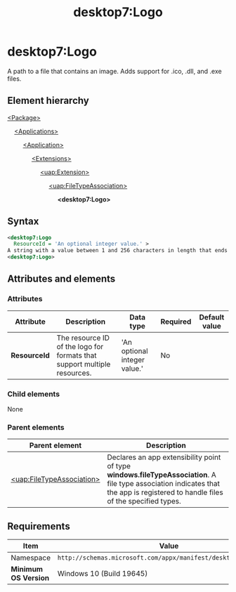 ﻿---
title: desktop7:Logo
description: A path to a file that contains an image (desktop7).
ms.date: 08/12/2022
ms.topic: reference
keywords: windows 10, uwp, schema, manifest, desktop, extension 
ms.custom: 19H1
---

# desktop7:Logo

A path to a file that contains an image. Adds support for .ico, .dll, and .exe files.

## Element hierarchy

[\<Package\>](element-package.md)

&nbsp;&nbsp;&nbsp;&nbsp;[\<Applications\>](element-applications.md)

&nbsp;&nbsp;&nbsp;&nbsp; &nbsp;&nbsp;&nbsp;&nbsp;[\<Application\>](element-application.md)

&nbsp;&nbsp;&nbsp;&nbsp; &nbsp;&nbsp;&nbsp;&nbsp; &nbsp;&nbsp;&nbsp;&nbsp;[\<Extensions\>](element-1-extensions.md)

&nbsp;&nbsp;&nbsp;&nbsp; &nbsp;&nbsp;&nbsp;&nbsp; &nbsp;&nbsp;&nbsp;&nbsp; &nbsp;&nbsp;&nbsp;&nbsp;[\<uap:Extension\>](element-uap-extension.md)

&nbsp;&nbsp;&nbsp;&nbsp; &nbsp;&nbsp;&nbsp;&nbsp; &nbsp;&nbsp;&nbsp;&nbsp; &nbsp;&nbsp;&nbsp;&nbsp; &nbsp;&nbsp;&nbsp;&nbsp;[\<uap:FileTypeAssociation\>](element-uap-filetypeassociation.md)

&nbsp;&nbsp;&nbsp;&nbsp; &nbsp;&nbsp;&nbsp;&nbsp; &nbsp;&nbsp;&nbsp;&nbsp; &nbsp;&nbsp;&nbsp;&nbsp; &nbsp;&nbsp;&nbsp;&nbsp; &nbsp;&nbsp;&nbsp;&nbsp;**\<desktop7:Logo\>**

## Syntax

```xml
<desktop7:Logo
  ResourceId = 'An optional integer value.' >
A string with a value between 1 and 256 characters in length that ends with ".jpg", ".png", ".jpeg", ".ico", ".dll", or ".exe", case-insensitive, that can't contain these characters: <, >, :, ", |, ?, or *. In this string, the / and \ characters can't be the first or last characters. Also, the string can contain / or \ but not both.
<desktop7:Logo>
```



## Attributes and elements

### Attributes

| Attribute | Description | Data type | Required | Default value |
|-|-|-|-|-|
| **ResourceId** | The resource ID of the logo for formats that support multiple resources. | 'An optional integer value.' | No |  |

### Child elements

None

### Parent elements

| Parent element | Description |
|-|-|
| [\<uap:FileTypeAssociation\>](element-uap-filetypeassociation.md) | Declares an app extensibility point of type **windows.fileTypeAssociation**. A file type association indicates that the app is registered to handle files of the specified types. |  

## Requirements

| Item  | Value  |
|--|--|
| Namespace | `http://schemas.microsoft.com/appx/manifest/desktop/windows10/7` |
| **Minimum OS Version** | Windows 10 (Build 19645) |
